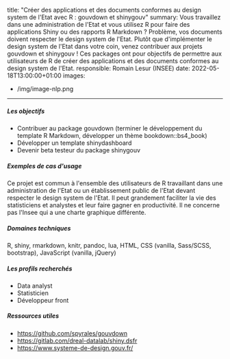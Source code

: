 title: "Créer des applications et des documents conformes au design system de l'Etat avec R : gouvdown et shinygouv"
summary: Vous travaillez dans une administration de l'Etat et vous utilisez R pour faire des applications Shiny ou des rapports R Markdown ?
Problème, vos documents doivent respecter le design system de l'Etat. Plutôt que d'implémenter le design system de l'Etat dans votre coin, venez contribuer aux projets gouvdown et shinygouv ! Ces packages ont pour objectifs de permettre aux utilisateurs de R de créer des applications et des documents conformes au design system de l'Etat.
responsible: Romain Lesur (INSEE)
date: 2022-05-18T13:00:00+01:00
images:
- /img/image-nlp.png
---
 



##### Les objectifs
 
* Contribuer au package gouvdown (terminer le développement du template R Markdown, développer un thème bookdown::bs4_book)
* Développer un template shinydashboard
* Devenir beta testeur du package shinygouv
 
##### Exemples de cas d'usage
Ce projet est commun à l'ensemble des utilisateurs de R travaillant dans une administration de l'Etat ou un établissement public de l'Etat devant respecter le design system de l'Etat.
Il peut grandement faciliter la vie des statisticiens et analystes et leur faire gagner en productivité.
Il ne concerne pas l'Insee qui a une charte graphique différente.
 
##### Domaines techniques
R, shiny, rmarkdown, knitr, pandoc, lua, HTML, CSS (vanilla, Sass/SCSS, bootstrap), JavaScript (vanilla, jQuery)
 
##### Les profils recherchés
* Data analyst
* Statisticien
* Développeur front
 
##### Ressources utiles
* https://github.com/spyrales/gouvdown
* https://gitlab.com/dreal-datalab/shiny.dsfr
* https://www.systeme-de-design.gouv.fr/